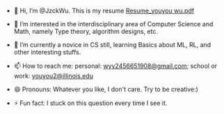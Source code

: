 - 👋 Hi, I’m @JzckWu. This is my resume [Resume_youyou wu.pdf](https://github.com/user-attachments/files/17169512/Resume_youyou.wu.pdf)

- 👀 I’m interested in the interdisciplinary area of Computer Science and Math, namely Type theory, algorithm designs, etc.
- 🌱 I’m currently a novice in CS still, learning Basics about ML, RL, and other interesting stuffs.
- 📫 How to reach me: personal: wyy2456651908@gmail.com; school or work: youyou2@illinois.edu
- 😄 Pronouns: Whatever you like, I don't care. Try to be creative:)
- ⚡ Fun fact: I stuck on this question every time I see it.

<!---
JzckWu/JzckWu is a ✨ special ✨ repository because its `README.md` (this file) appears on your GitHub profile.
You can click the Preview link to take a look at your changes.
--->
